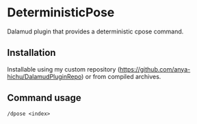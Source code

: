 # DeterministicPose

Dalamud plugin that provides a deterministic cpose command.

## Installation

Installable using my custom repository (https://github.com/anya-hichu/DalamudPluginRepo) or from compiled archives.

## Command usage

`/dpose <index>`
